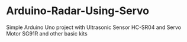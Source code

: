 # Arduino-Radar-Using-Servo
Simple Arduino Uno project with Ultrasonic Sensor HC-SR04 and Servo Motor SG91R and other basic kits
